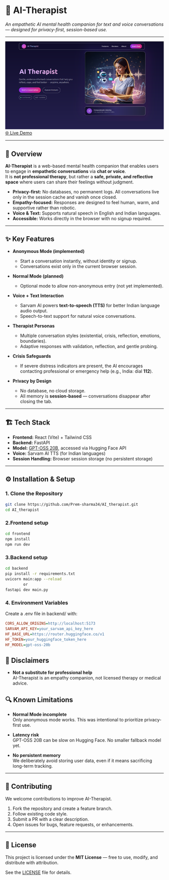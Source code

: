 # 🧠 AI-Therapist

*An empathetic AI mental health companion for text and voice conversations — designed for privacy-first, session-based use.*

---

![Landing Page](frontend/src/assets/landing.png)  
[🌐 Live Demo](https://ai-therapistt.netlify.app/)

---

## 🌟 Overview

**AI-Therapist** is a web-based mental health companion that enables users to engage in **empathetic conversations** via **chat or voice**.  
It is **not professional therapy**, but rather a **safe, private, and reflective space** where users can share their feelings without judgment.  

- **Privacy-first:** No databases, no permanent logs. All conversations live only in the session cache and vanish once closed.  
- **Empathy-focused:** Responses are designed to feel human, warm, and supportive rather than robotic.  
- **Voice & Text:** Supports natural speech in English and Indian languages.  
- **Accessible:** Works directly in the browser with no signup required.  

---

## ✨ Key Features

- **Anonymous Mode (implemented)**  
  - Start a conversation instantly, without identity or signup.  
  - Conversations exist only in the current browser session.  

- **Normal Mode (planned)**  
  - Optional mode to allow non-anonymous entry (not yet implemented).  

- **Voice + Text Interaction**  
  - Sarvam AI powers **text-to-speech (TTS)** for better Indian language audio output.  
  - Speech-to-text support for natural voice conversations.  

- **Therapist Personas**  
  - Multiple conversation styles (existential, crisis, reflection, emotions, boundaries).  
  - Adaptive responses with validation, reflection, and gentle probing.  

- **Crisis Safeguards**  
  - If severe distress indicators are present, the AI encourages contacting professional or emergency help (e.g., India: dial **112**).  

- **Privacy by Design**  
  - No database, no cloud storage.  
  - All memory is **session-based** — conversations disappear after closing the tab.  

---

## 🏗️ Tech Stack

- **Frontend:** React (Vite) + Tailwind CSS  
- **Backend:** FastAPI  
- **Model:** [GPT-OSS 20B](https://huggingface.co/), accessed via Hugging Face API  
- **Voice:** Sarvam AI TTS (for Indian languages)  
- **Session Handling:** Browser session storage (no persistent storage)  

---

## ⚙️ Installation & Setup

### 1. Clone the Repository
```bash
git clone https://github.com/Prem-sharma34/AI_therapist.git
cd AI_therapist
```

### 2.Frontend setup
```bash
cd frontend
npm install
npm run dev
```

### 3.Backend setup
```bash
cd backend
pip install -r requirements.txt
uvicorn main:app --reload
        or
fastapi dev main.py
```

### 4. Environment Variables
  Create a .env file in backend/ with:
  ```ini
CORS_ALLOW_ORIGINS=http://localhost:5173
SARVAM_API_KEY=your_sarvam_api_key_here
HF_BASE_URL=https://router.huggingface.co/v1
HF_TOKEN=your_huggingface_token_here
HF_MODEL=gpt-oss-20b
```
## 🚨 Disclaimers

- **Not a substitute for professional help**  
  AI-Therapist is an empathy companion, not licensed therapy or medical advice.  
 

## 🔍 Known Limitations

- **Normal Mode incomplete**  
  Only anonymous mode works. This was intentional to prioritize privacy-first use.  

- **Latency risk**  
  GPT-OSS 20B can be slow on Hugging Face. No smaller fallback model yet.  
  
- **No persistent memory**  
  We deliberately avoid storing user data, even if it means sacrificing long-term tracking.  

---

## 👥 Contributing

We welcome contributions to improve AI-Therapist.  

1. Fork the repository and create a feature branch.  
2. Follow existing code style.  
3. Submit a PR with a clear description.  
4. Open issues for bugs, feature requests, or enhancements.  

---

## 📜 License

This project is licensed under the **MIT License** — free to use, modify, and distribute with attribution.  

See the [LICENSE](LICENSE) file for details.  



